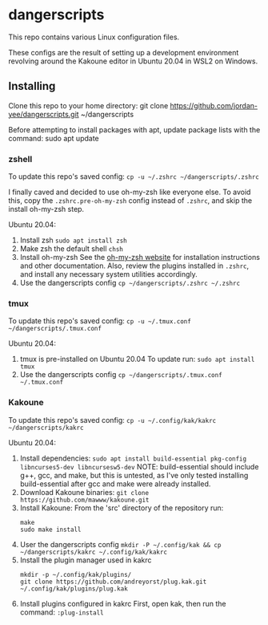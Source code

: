 # dangerscripts
This repo contains various Linux configuration files.

These configs are the result of setting up a development environment revolving
around the Kakoune editor in Ubuntu 20.04 in WSL2 on Windows.

## Installing
Clone this repo to your home directory:
    git clone https://github.com/jordan-yee/dangerscripts.git ~/dangerscripts

Before attempting to install packages with apt, update package lists
with the command:
    sudo apt update

### zshell
To update this repo's saved config:
  `cp -u ~/.zshrc ~/dangerscripts/.zshrc`

I finally caved and decided to use oh-my-zsh like everyone else.
To avoid this, copy the `.zshrc.pre-oh-my-zsh` config instead of `.zshrc`, and
skip the install oh-my-zsh step.

Ubuntu 20.04:
1. Install zsh
   `sudo apt install zsh`
2. Make zsh the default shell
   `chsh`
3. Install oh-my-zsh
   See the [oh-my-zsh website](https://ohmyz.sh/) for installation instructions
   and other documentation. Also, review the plugins installed in `.zshrc`, and
   install any necessary system utilities accordingly.
3. Use the dangerscripts config
   `cp ~/dangerscripts/.zshrc ~/.zshrc`

### tmux
To update this repo's saved config:
  `cp -u ~/.tmux.conf ~/dangerscripts/.tmux.conf`

Ubuntu 20.04:
1. tmux is pre-installed on Ubuntu 20.04
   To update run:
   `sudo apt install tmux`
2. Use the dangerscripts config
   `cp ~/dangerscripts/.tmux.conf ~/.tmux.conf`

### Kakoune
To update this repo's saved config:
  `cp -u ~/.config/kak/kakrc ~/dangerscripts/kakrc`

Ubuntu 20.04:
1. Install dependencies:
   `sudo apt install build-essential pkg-config libncurses5-dev libncursesw5-dev`
   NOTE: build-essential should include g++, gcc, and make, but this is untested, as I've only tested installing build-essential after gcc and make were already installed.
2. Download Kakoune binaries:
   `git clone https://github.com/mawww/kakoune.git`
3. Install Kakoune:
   From the 'src' directory of the repository run:
   ```
   make
   sudo make install
   ```
4. User the dangerscripts config
   `mkdir -P ~/.config/kak && cp ~/dangerscripts/kakrc ~/.config/kak/kakrc`
5. Install the plugin manager used in kakrc
   ```
   mkdir -p ~/.config/kak/plugins/
   git clone https://github.com/andreyorst/plug.kak.git ~/.config/kak/plugins/plug.kak
   ```
6. Install plugins configured in kakrc
   First, open kak, then run the command:
   `:plug-install`
